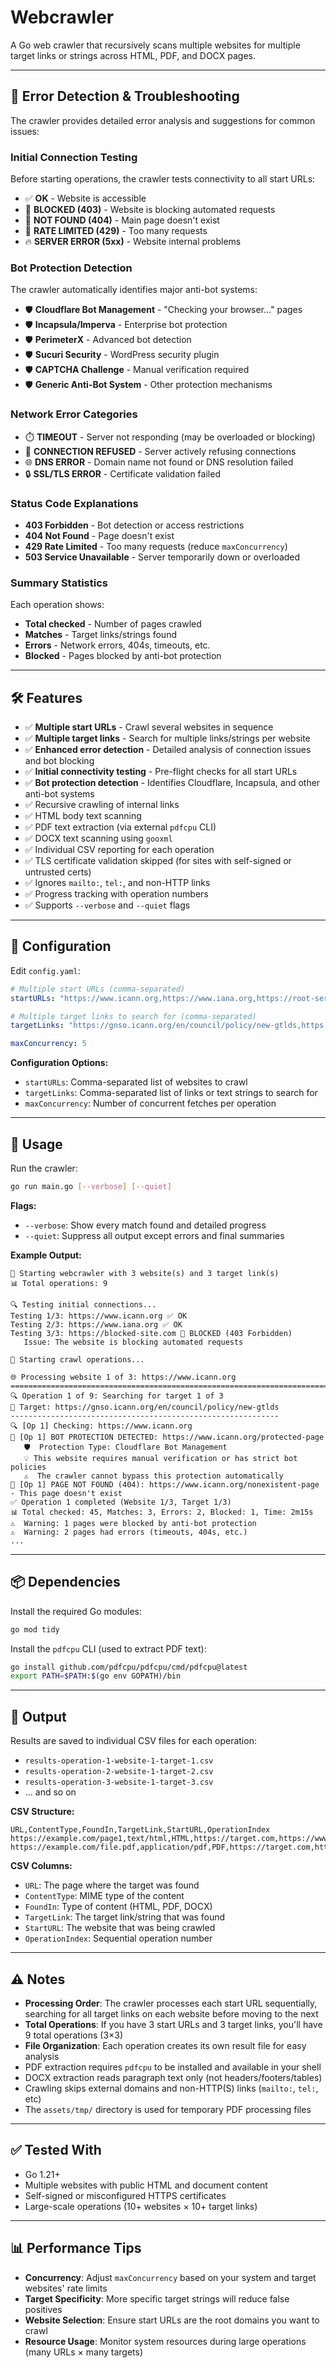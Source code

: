 # Webcrawler

A Go web crawler that recursively scans multiple websites for multiple target links or strings across HTML, PDF, and DOCX pages.

---

## 🚨 Error Detection & Troubleshooting

The crawler provides detailed error analysis and suggestions for common issues:

### **Initial Connection Testing**

Before starting operations, the crawler tests connectivity to all start URLs:

- ✅ **OK** - Website is accessible
- 🚫 **BLOCKED (403)** - Website is blocking automated requests
- 📄 **NOT FOUND (404)** - Main page doesn't exist
- 🐌 **RATE LIMITED (429)** - Too many requests
- 🔥 **SERVER ERROR (5xx)** - Website internal problems

### **Bot Protection Detection**

The crawler automatically identifies major anti-bot systems:

- 🛡️ **Cloudflare Bot Management** - "Checking your browser..." pages
- 🛡️ **Incapsula/Imperva** - Enterprise bot protection
- 🛡️ **PerimeterX** - Advanced bot detection
- 🛡️ **Sucuri Security** - WordPress security plugin
- 🛡️ **CAPTCHA Challenge** - Manual verification required
- 🛡️ **Generic Anti-Bot System** - Other protection mechanisms

### **Network Error Categories**

- ⏱️ **TIMEOUT** - Server not responding (may be overloaded or blocking)
- 🚫 **CONNECTION REFUSED** - Server actively refusing connections
- 🌐 **DNS ERROR** - Domain name not found or DNS resolution failed
- 🔒 **SSL/TLS ERROR** - Certificate validation failed

### **Status Code Explanations**

- **403 Forbidden** - Bot detection or access restrictions
- **404 Not Found** - Page doesn't exist
- **429 Rate Limited** - Too many requests (reduce `maxConcurrency`)
- **503 Service Unavailable** - Server temporarily down or overloaded

### **Summary Statistics**

Each operation shows:

- **Total checked** - Number of pages crawled
- **Matches** - Target links/strings found
- **Errors** - Network errors, 404s, timeouts, etc.
- **Blocked** - Pages blocked by anti-bot protection

---

## 🛠 Features

- ✅ **Multiple start URLs** - Crawl several websites in sequence
- ✅ **Multiple target links** - Search for multiple links/strings per website
- ✅ **Enhanced error detection** - Detailed analysis of connection issues and bot blocking
- ✅ **Initial connectivity testing** - Pre-flight checks for all start URLs
- ✅ **Bot protection detection** - Identifies Cloudflare, Incapsula, and other anti-bot systems
- ✅ Recursive crawling of internal links
- ✅ HTML body text scanning
- ✅ PDF text extraction (via external `pdfcpu` CLI)
- ✅ DOCX text scanning using `gooxml`
- ✅ Individual CSV reporting for each operation
- ✅ TLS certificate validation skipped (for sites with self-signed or untrusted certs)
- ✅ Ignores `mailto:`, `tel:`, and non-HTTP links
- ✅ Progress tracking with operation numbers
- ✅ Supports `--verbose` and `--quiet` flags

---

## 🔧 Configuration

Edit `config.yaml`:

```yaml
# Multiple start URLs (comma-separated)
startURLs: "https://www.icann.org,https://www.iana.org,https://root-servers.org"

# Multiple target links to search for (comma-separated)
targetLinks: "https://gnso.icann.org/en/council/policy/new-gtlds,https://www.icann.org/resources/pages/gtlds,https://newgtlds.icann.org"

maxConcurrency: 5
```

**Configuration Options:**

- `startURLs`: Comma-separated list of websites to crawl
- `targetLinks`: Comma-separated list of links or text strings to search for
- `maxConcurrency`: Number of concurrent fetches per operation

---

## 🚀 Usage

Run the crawler:

```bash
go run main.go [--verbose] [--quiet]
```

**Flags:**

- `--verbose`: Show every match found and detailed progress
- `--quiet`: Suppress all output except errors and final summaries

**Example Output:**

```
🚀 Starting webcrawler with 3 website(s) and 3 target link(s)
📊 Total operations: 9

🔍 Testing initial connections...
Testing 1/3: https://www.icann.org ✅ OK
Testing 2/3: https://www.iana.org ✅ OK
Testing 3/3: https://blocked-site.com 🚫 BLOCKED (403 Forbidden)
   Issue: The website is blocking automated requests

🚀 Starting crawl operations...

🌐 Processing website 1 of 3: https://www.icann.org
================================================================================
🔍 Operation 1 of 9: Searching for target 1 of 3
🎯 Target: https://gnso.icann.org/en/council/policy/new-gtlds
------------------------------------------------------------
🔍 [Op 1] Checking: https://www.icann.org
🤖 [Op 1] BOT PROTECTION DETECTED: https://www.icann.org/protected-page
   🛡️  Protection Type: Cloudflare Bot Management
   💡 This website requires manual verification or has strict bot policies
   ⚠️  The crawler cannot bypass this protection automatically
📄 [Op 1] PAGE NOT FOUND (404): https://www.icann.org/nonexistent-page - This page doesn't exist
✅ Operation 1 completed (Website 1/3, Target 1/3)
📊 Total checked: 45, Matches: 3, Errors: 2, Blocked: 1, Time: 2m15s
⚠️  Warning: 1 pages were blocked by anti-bot protection
⚠️  Warning: 2 pages had errors (timeouts, 404s, etc.)
...
```

---

## 📦 Dependencies

Install the required Go modules:

```bash
go mod tidy
```

Install the `pdfcpu` CLI (used to extract PDF text):

```bash
go install github.com/pdfcpu/pdfcpu/cmd/pdfcpu@latest
export PATH=$PATH:$(go env GOPATH)/bin
```

---

## 📁 Output

Results are saved to individual CSV files for each operation:

- `results-operation-1-website-1-target-1.csv`
- `results-operation-2-website-1-target-2.csv`
- `results-operation-3-website-1-target-3.csv`
- ... and so on

**CSV Structure:**

```csv
URL,ContentType,FoundIn,TargetLink,StartURL,OperationIndex
https://example.com/page1,text/html,HTML,https://target.com,https://www.icann.org,1
https://example.com/file.pdf,application/pdf,PDF,https://target.com,https://www.icann.org,1
```

**CSV Columns:**

- `URL`: The page where the target was found
- `ContentType`: MIME type of the content
- `FoundIn`: Type of content (HTML, PDF, DOCX)
- `TargetLink`: The target link/string that was found
- `StartURL`: The website that was being crawled
- `OperationIndex`: Sequential operation number

---

## ⚠️ Notes

- **Processing Order**: The crawler processes each start URL sequentially, searching for all target links on each website before moving to the next
- **Total Operations**: If you have 3 start URLs and 3 target links, you'll have 9 total operations (3×3)
- **File Organization**: Each operation creates its own result file for easy analysis
- PDF extraction requires `pdfcpu` to be installed and available in your shell
- DOCX extraction reads paragraph text only (not headers/footers/tables)
- Crawling skips external domains and non-HTTP(S) links (`mailto:`, `tel:`, etc)
- The `assets/tmp/` directory is used for temporary PDF processing files

---

## ✅ Tested With

- Go 1.21+
- Multiple websites with public HTML and document content
- Self-signed or misconfigured HTTPS certificates
- Large-scale operations (10+ websites × 10+ target links)

---

## 📊 Performance Tips

- **Concurrency**: Adjust `maxConcurrency` based on your system and target websites' rate limits
- **Target Specificity**: More specific target strings will reduce false positives
- **Website Selection**: Ensure start URLs are the root domains you want to crawl
- **Resource Usage**: Monitor system resources during large operations (many URLs × many targets)

